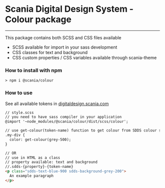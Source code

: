 # Scania Digital Design System - Colour package

---

This package contains both SCSS and CSS files available
- SCSS available for import in your sass development
- CSS classes for text and background
- CSS custom properties / CSS variables available through scania-theme

### How to install with npm

```shell
> npm i @scania/colour
```

### How to use

See all available tokens in [digitaldesign.scania.com](https://digitaldesign.scania.com/foundation/colours/specification)

```html
// style.scss
// you need to have sass compiler in your application
@import '~node_modules/@scania/colour/dist/scss/colour';

// use get-colour(token-name) function to get colour from SDDS colour scale
.my-div {
  color: get-colour(grey-500);
}

// OR
// use in HTML as a class
// property available: text and background
//.sdds-{property}-{token-name}
<p class="sdds-text-blue-900 sdds-background-grey-200">
  An example paragraph
</p>
```




